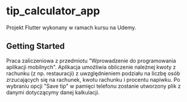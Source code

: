 # tip_calculator_app

Projekt Flutter wykonany w ramach kursu na Udemy. 

## Getting Started

Praca zaliczeniowa z przedmiotu "Wprowadzenie do programowania aplikacji mobilnych".
Aplikacja umożliwia obliczenie należnej kwoty z rachunku (z np. restauracji) z uwzględnieniem podziału na liczbę osób zrzucających się na rachunek, kwotu rachunku i procentu napiwku.
Po wybraniu opcji "Save tip" w pamięci telefonu zostanie utworzony plik z danymi dotyczącymy danej kalkulacji.
